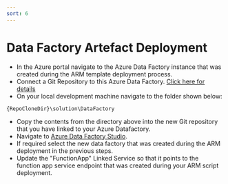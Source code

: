 ```yaml
---
sort: 6
---
```


# Data Factory Artefact Deployment

- In the Azure portal navigate to the Azure Data Factory instance that was created during the ARM template deployment process. 
- Connect a Git Repository to this Azure Data Factory. [Click here for details](https://docs.microsoft.com/en-us/azure/data-factory/source-control)
- On your local development machine navigate to the folder shown below:
``` fs_name
{RepoCloneDir}\solution\DataFactory
```
- Copy the contents from the directory above into the new Git repository that you have linked to your Azure Datafactory. 
- Navigate to [Azure Data Factory Studio](https://adf.azure.com/).
- If required select the new data factory that was created during the ARM deployment in the previous steps. 
- Update the "FunctionApp" Linked Service so that it points to the function app service endpoint that was created during your ARM script deployment. 
